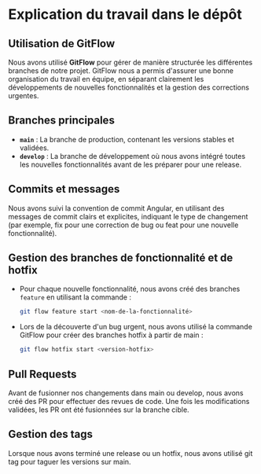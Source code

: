 # Explication du travail dans le dépôt

## Utilisation de GitFlow

Nous avons utilisé **GitFlow** pour gérer de manière structurée les différentes branches de notre projet. GitFlow nous a permis d'assurer une bonne organisation du travail en équipe, en séparant clairement les développements de nouvelles fonctionnalités et la gestion des corrections urgentes.

## Branches principales

- **`main`** : La branche de production, contenant les versions stables et validées.
- **`develop`** : La branche de développement où nous avons intégré toutes les nouvelles fonctionnalités avant de les préparer pour une release.

## Commits et messages
Nous avons suivi la convention de commit Angular, en utilisant des messages de commit clairs et explicites, indiquant le type de changement (par exemple, fix pour une correction de bug ou feat pour une nouvelle fonctionnalité).

## Gestion des branches de fonctionnalité et de hotfix

- Pour chaque nouvelle fonctionnalité, nous avons créé des branches `feature` en utilisant la commande :
  ```bash
  git flow feature start <nom-de-la-fonctionnalité>
- Lors de la découverte d'un bug urgent, nous avons utilisé la commande GitFlow pour créer des branches hotfix à partir de main :
  ```bash
  git flow hotfix start <version-hotfix>
## Pull Requests
Avant de fusionner nos changements dans main ou develop, nous avons créé des PR pour effectuer des revues de code. Une fois les modifications validées, les PR ont été fusionnées sur la branche cible.

## Gestion des tags
Lorsque nous avons terminé une release ou un hotfix, nous avons utilisé git tag pour taguer les versions sur main.

